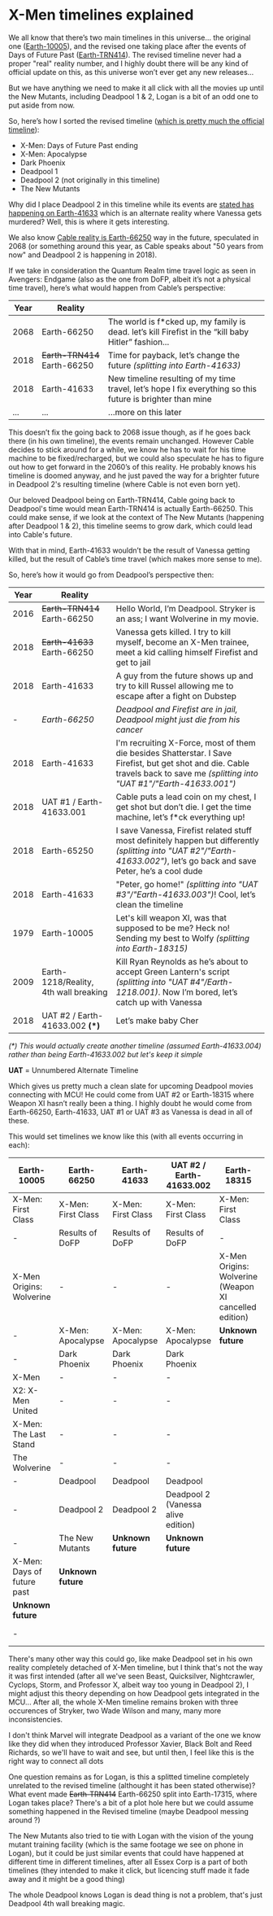 # X-Men timelines explained

We all know that there’s two main timelines in this universe… the original one ([Earth-10005](https://marvel.fandom.com/wiki/Earth-10005)), and the revised one taking place after the events of Days of Future Past ([Earth-TRN414](https://marvel.fandom.com/wiki/Earth-TRN414)). The revised timeline never had a proper "real" reality number, and I highly doubt there will be any kind of official update on this, as this universe won’t ever get any new releases…

But we have anything we need to make it all click with all the movies up until the New Mutants, including Deadpool 1 & 2, Logan is a bit of an odd one to put aside from now.

So, here’s how I sorted the revised timeline ([which is pretty much the official timeline](https://marvel.fandom.com/wiki/Earth-TRN414)):
-	X-Men: Days of Future Past ending
-	X-Men: Apocalypse
-	Dark Phoenix
-	Deadpool 1
-	Deadpool 2 (not originally in this timeline)
-	The New Mutants

Why did I place Deadpool 2 in this timeline while its events are [stated has happening on Earth-41633](https://marvel.fandom.com/wiki/Earth-41633) which is an alternate reality where Vanessa gets murdered? Well, this is where it gets interesting.

We also know [Cable reality is Earth-66250](https://marvel.fandom.com/wiki/Earth-66250) way in the future, speculated in 2068 (or something around this year, as Cable speaks about "50 years from now" and Deadpool 2 is happening in 2018).

If we take in consideration the Quantum Realm time travel logic as seen in Avengers: Endgame (also as the one from DoFP, albeit it’s not a physical time travel), here’s what would happen from Cable’s perspective:

| Year | Reality | |
| ---- | ---- | --- |
| 2068 | Earth-66250 | The world is f*cked up, my family is dead. let’s kill Firefist in the “kill baby Hitler” fashion... |
| 2018 | ~~Earth-TRN414~~ Earth-66250 | Time for payback, let’s change the future _(splitting into Earth-41633)_ |
| 2018 | Earth-41633 | New timeline resulting of my time travel, let’s hope I fix everything so this future is brighter than mine |
| ... | ... | …more on this later |

This doesn’t fix the going back to 2068 issue though, as if he goes back there (in his own timeline), the events remain unchanged. However Cable decides to stick around for a while, we know he has to wait for his time machine to be fixed/recharged, but we could also speculate he has to figure out how to get forward in the 2060’s of this reality. He probably knows his timeline is doomed anyway, and he just paved the way for a brighter future in Deadpool 2's resulting timeline (where Cable is not even born yet).

Our beloved Deadpool being on Earth-TRN414, Cable going back to Deadpool's time would mean Earth-TRN414 is actually Earth-66250. This could make sense, if we look at the context of The New Mutants (happening after Deadpool 1 & 2), this timeline seems to grow dark, which could lead into Cable's future.

With that in mind, Earth-41633 wouldn’t be the result of Vanessa getting killed, but the result of Cable’s time travel (which makes more sense to me).

So, here’s how it would go from Deadpool’s perspective then:

| Year | Reality | |
| ---- | ---- | --- |
| 2016 |  ~~Earth-TRN414~~ Earth-66250 | Hello World, I’m Deadpool. Stryker is an ass; I want Wolverine in my movie. |
| 2018 | ~~Earth-41633~~ Earth-66250 | Vanessa gets killed. I try to kill myself, become an X-Men trainee, meet a kid calling himself Firefist and get to jail |
| 2018 | Earth-41633 | A guy from the future shows up and try to kill Russel allowing me to escape after a fight on Dubstep |
| - | *Earth-66250* | *Deadpool and Firefist are in jail, Deadpool might just die from his cancer* |
| 2018 | Earth-41633 | I'm recruiting X-Force, most of them die besides Shatterstar. I Save Firefist, but get shot and die. Cable travels back to save me _(splitting into "UAT #1"/"Earth-41633.001")_ |
| 2018 | UAT #1 / Earth-41633.001 | Cable puts a lead coin on my chest, I get shot but don’t die. I get the time machine, let’s f*ck everything up! |
| 2018 | Earth-65250 | I save Vanessa, Firefist related stuff most definitely happen but differently _(splitting into "UAT #2"/"Earth-41633.002")_, let’s go back and save Peter, he’s a cool dude |
| 2018 | Earth-41633 | "Peter, go home!" _(splitting into "UAT #3"/"Earth-41633.003")_! Cool, let’s clean the timeline |
| 1979 | Earth-10005 | Let's kill weapon XI, was that supposed to be me? Heck no! Sending my best to Wolfy _(splitting into Earth-18315)_ |
| 2009 | Earth-1218/Reality, 4th wall breaking | Kill Ryan Reynolds as he’s about to accept Green Lantern's script _(splitting into "UAT #4"/Earth-1218.001)_. Now I’m bored, let’s catch up with Vanessa |
| 2018 | UAT #2 / Earth-41633.002 __(*)__ | Let’s make baby Cher |

_(*) This would actually create another timeline (assumed Earth-41633.004) rather than being Earth-41633.002 but let's keep it simple_

**UAT** = Unnumbered Alternate Timeline  


Which gives us pretty much a clean slate for upcoming Deadpool movies connecting with MCU! He could come from UAT #2 or Earth-18315 where Weapon XI hasn’t really been a thing. I highly doubt he would come from Earth-66250, Earth-41633, UAT #1 or UAT #3 as Vanessa is dead in all of these.

This would set timelines we know like this (with all events occurring in each):

| Earth-10005 | Earth-66250 | Earth-41633 | UAT #2 / Earth-41633.002 | Earth-18315 | Earth-17315 |
| ---- | ---- | ---- | ---- | ---- | ---- |
| X-Men: First Class | X-Men: First Class | X-Men: First Class | X-Men: First Class | X-Men: First Class | X-Men: First Class |
| - | Results of DoFP | Results of DoFP | Results of DoFP | - | Results of DoFP | 
| X-Men Origins: Wolverine | - | - | - | X-Men Origins: Wolverine (Weapon XI cancelled edition) | - | 
| - | X-Men: Apocalypse | X-Men: Apocalypse | X-Men: Apocalypse | **Unknown future** | X-Men: Apocalypse | 
| - | Dark Phoenix | Dark Phoenix | Dark Phoenix | | Dark Phoenix | 
| X-Men | - | - | - |  | ??? | 
| X2: X-Men United | - | - | - | | ??? | 
| X-Men: The Last Stand | - | - | - | | ??? | 
| The Wolverine | - | - | - | | ??? |
| - | Deadpool | Deadpool | Deadpool | | ??? | 
| - | Deadpool 2 | Deadpool 2 | Deadpool 2 (Vanessa alive edition) | | ??? | 
| - | The New Mutants | **Unknown future** | **Unknown future** | | ??? | 
| X-Men: Days of future past | **Unknown future** | | | | ??? | 
| **Unknown future** | | | | | Logan | 
| - | | | | | **Unknown future** | 

There's many other way this could go, like make Deadpool set in his own reality completely detached of X-Men timeline, but I think that's not the way it was first intended (after all we've seen Beast, Quicksilver, Nightcrawler, Cyclops, Storm, and Professor X, albeit way too young in Deadpool 2), I might adjust this theory depending on how Deadpool gets integrated in the MCU... After all, the whole X-Men timeline remains broken with three occurences of Stryker, two Wade Wilson and many, many more inconsistencies.

I don't think Marvel will integrate Deadpool as a variant of the one we know like they did when they introduced Professor Xavier, Black Bolt and Reed Richards, so we'll have to wait and see, but until then, I feel like this is the right way to connect all dots

One question remains as for Logan, is this a splitted timeline completely unrelated to the revised timeline (althought it has been stated otherwise)? What event made ~~Earth-TRN414~~ Earth-66250 split into Earth-17315, where Logan takes place? There's a bit of a plot hole here but we could assume something happened in the Revised timeline (maybe Deadpool messing around ?)

The New Mutants also tried to tie with Logan with the vision of the young mutant training facility (which is the same footage we see on phone in Logan), but it could be just similar events that could have happened at different time in different timelines, after all Essex Corp is a part of both timelines (they intended to make it click, but licencing stuff made it fade away and it might be a good thing)

The whole Deadpool knows Logan is dead thing is not a problem, that's just Deadpool 4th wall breaking magic.

